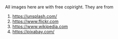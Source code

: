 All images here are with free copiright. They are from
1. https://unsplash.com/
2. https://www.flickr.com
3. https://www.wikipedia.com
4. https://pixabay.com/